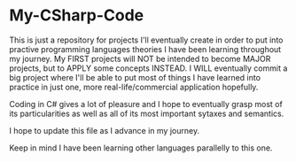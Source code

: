 # My-CSharp-Code

This is just a repository for projects I'll eventually create in order to put into practive programming languages theories I have been learning throughout my journey. My FIRST projects will NOT be intended to become MAJOR projects, but to APPLY some concepts INSTEAD. I WILL eventually commit a big project where I'll be able to put most of things I have learned into practice in just one, more real-life/commercial application hopefully.

Coding in C# gives a lot of pleasure and I hope to eventually grasp most of its particularities as well as all of its most important sytaxes and semantics.

I hope to update this file as I advance in my journey.

Keep in mind I have been learning other languages parallelly to this one.
